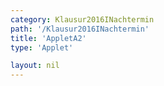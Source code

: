 ```yaml
---
category: Klausur2016INachtermin
path: '/Klausur2016INachtermin'
title: 'AppletA2'
type: 'Applet'

layout: nil
---
```

<script type="text/javascript" src="{{ site.jsxurl }}/jsxgraphcore.js"></script>
<link type="text/css" href="https://cdnjs.cloudflare.com/ajax/libs/jsxgraph/0.99.6/jsxgraph.css"><link rel="stylesheet" type="text/css" href="{{ site.jsxurl }}/jsxgraph.css" />
<div id="JXG8799cc52-c73a-4489-9ec3-d9317f00e87d" class="jxgbox" style="width:500px; height:500px">
<script type="text/javascript">
(function(){
const board = JXG.JSXGraph.initBoard('JXG8799cc52-c73a-4489-9ec3-d9317f00e87d', {
    							boundingbox: [-4, 5.5, 5, -4.5],
                  showFullscreen: true, axis: true
              });
var f1 = x => 2*Math.sqrt(x+2.5)-4;
var f2 = x => -1.5*Math.sqrt(x+2.5)+3;

var Gf1 = board.create('functiongraph', [f1], {name:'f_1', withLabel:true, label:{fontsize:15}});

var Gf2 = board.create('functiongraph', [f2], {name:'f_2', withLabel:true, label:{fontsize:15}});

var A = board.create('glider', [-1, f2(-1), Gf2], {name:'A', color:'orange', label:{fontsize:15}, size:2});
var C = board.create('point', [function() {return A.X()}, function(){return f1(A.X());} ], {name: 'C', fixed:true, color:'green', label:{fontsize:15}, size:2});
var B = board.create('point', [function() {return A.X() - 2;}, function(){return A.Y();}], {name: 'B', clor:'green', fixed:true, label:{fontsize:15}, size:2});

var AC = board.create('segment', [A,C], {color:'red', strokewidth:3});
var BC = board.create('segment', [C,B], {color:'blue', strokewidth:3});
var AB = board.create('segment', [A,B], {color:'blue', strokewidth:3});

var BAC = board.create('angle', [B, A, C], {name:' ', orthotype:'sectordot', radius:0.3});

var ACB = board.create('angle', [A, C, B], {name:'&alpha;', radius:1, label:{fontsize:15}});

var A_T = board.create('text', [-3.5, 3.5, function(){ return 'A(' + JXG.toFixed(A.X(), 2) + ', ' + JXG.toFixed(A.Y(), 2) + ')';}], {fontsize:18});

var A_T = board.create('text', [-1.1, 3.5, function(){ return 'C(' + JXG.toFixed(B.X(), 2) + ', ' + JXG.toFixed(B.Y(), 2) + ')';}], {fontsize:18});

var A_T = board.create('text', [1.3, 3.5, function(){ return 'A(' + JXG.toFixed(C.X(), 2) + ', ' + JXG.toFixed(C.Y(), 2) + ')';}], {fontsize:18});

var AC_T = board.create('text', [0.5, 2.5, function() {return '|<span style="border-top:1px solid">AC</span>| = ' + Math.abs(JXG.toFixed((f1(A.X()) - f2(A.X())),2))}], {fontsize:18});

var BAC_T = board.create('text', [2.4, 2.5, function() {return '&alpha; = ' + Math.abs(JXG.toFixed(Math.atan(2/(f1(A.X()) - f2(A.X()))) *180/Math.PI,2)) +'°';}], {fontsize:18});

var area_T = board.create('text', [0.5, 1.6, function(){return 'A(' + JXG.toFixed(A.X(),2) + ') = ' + (JXG.toFixed((Math.abs(JXG.toFixed((f1(A.X()) - f2(A.X())),2)) * 2 * 0.5),2));}], {fontsize:18})

var AB_l = board.create('text', [function() {return ((A.X() + B.X())/2);}, function(){return A.Y()+0.2;}, '2'], {fontsize:18, color:'blue'});

var NR_T = board.create('text', [-3.5, 4.7, '2016 NT 2/3 A2'], {fontsize:18});
})();
  
  </script>
  </div>
